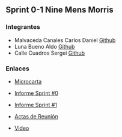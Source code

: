 ##  Sprint 0-1 Nine Mens Morris
### Integrantes 
- Malvaceda Canales Carlos Daniel
[Github](https://github.com/danyelliot)
- Luna Bueno Aldo 
[Github](https://github.com/AldoLunaBueno)
- Calle Cuadros Sergei
[Github](https://github.com/sergei270791) 

### Enlaces

- [Microcarta](https://drive.google.com/file/d/1fu90j32-LeZAnsA_rDzUZSBrO8RFATZV/view?usp=sharing)

- [Informe Sprint #0](https://drive.google.com/file/d/1XeucH8FHQrv6pQGtV6_WSX83CvV_3pT4/view?usp=sharing)

- [Informe Sprint #1](https://drive.google.com/file/d/1dWqEOdXp7wMpf0fCkcmsLubOtLIeaQcv/view?usp=sharing)

- [Actas de Reunión](https://drive.google.com/drive/folders/14AS6iTd8XoHON5XCT-ap390itv7metpa?usp=sharing)

- [Video](https://drive.google.com/file/d/1AXtnC-uVS6ccw5wUJsfI3tUO8uh1Urpx/view?usp=sharing)

